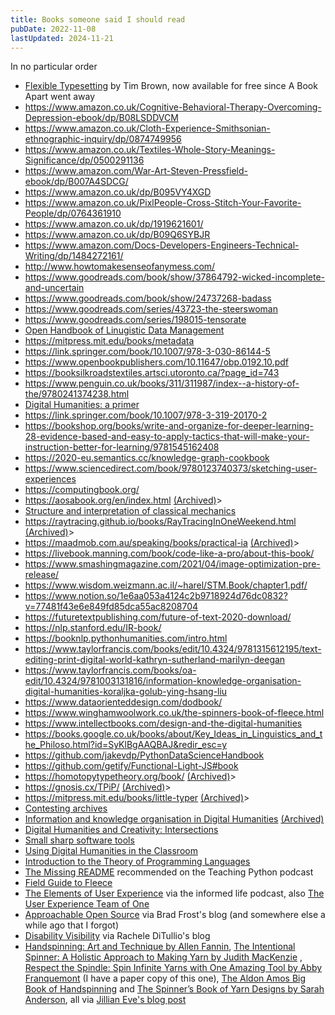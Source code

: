 ```yaml
---
title: Books someone said I should read
pubDate: 2022-11-08
lastUpdated: 2024-11-21
---
```


In no particular order

- [Flexible Typesetting](https://flexibletypesetting.com) by Tim Brown, now available for free since A Book Apart went away
- <https://www.amazon.co.uk/Cognitive-Behavioral-Therapy-Overcoming-Depression-ebook/dp/B08LSDDVCM>
- <https://www.amazon.co.uk/Cloth-Experience-Smithsonian-ethnographic-inquiry/dp/0874749956>
- <https://www.amazon.co.uk/Textiles-Whole-Story-Meanings-Significance/dp/0500291136>
- <https://www.amazon.com/War-Art-Steven-Pressfield-ebook/dp/B007A4SDCG/>
- <https://www.amazon.co.uk/dp/B095VY4XGD>
- <https://www.amazon.co.uk/PixlPeople-Cross-Stitch-Your-Favorite-People/dp/0764361910>
- <https://www.amazon.co.uk/dp/1919621601/>
- <https://www.amazon.co.uk/dp/B09Q6SYBJR>
- <https://www.amazon.com/Docs-Developers-Engineers-Technical-Writing/dp/1484272161/>
- <http://www.howtomakesenseofanymess.com/>
- <https://www.goodreads.com/book/show/37864792-wicked-incomplete-and-uncertain>
- <https://www.goodreads.com/book/show/24737268-badass>
- <https://www.goodreads.com/series/43723-the-steerswoman>
- <https://www.goodreads.com/series/198015-tensorate>
- [Open Handbook of Linugistic Data Management](http://web.archive.org/web/20240610041443/https://direct.mit.edu/books/oa-edited-volume/5244/The-Open-Handbook-of-Linguistic-Data-Management)
- <https://mitpress.mit.edu/books/metadata>
- <https://link.springer.com/book/10.1007/978-3-030-86144-5>
- <https://www.openbookpublishers.com/10.11647/obp.0192.10.pdf>
- <https://booksilkroadstextiles.artsci.utoronto.ca/?page_id=743>
- <https://www.penguin.co.uk/books/311/311987/index--a-history-of-the/9780241374238.html>
- [Digital Humanities: a primer](https://web.archive.org/web/20220825145523/https://carletonu.pressbooks.pub/digh5000/chapter/chapter-6-accessibility-and-design/)
- <https://link.springer.com/book/10.1007/978-3-319-20170-2>
- <https://bookshop.org/books/write-and-organize-for-deeper-learning-28-evidence-based-and-easy-to-apply-tactics-that-will-make-your-instruction-better-for-learning/9781545162408>
- <https://2020-eu.semantics.cc/knowledge-graph-cookbook>
- <https://www.sciencedirect.com/book/9780123740373/sketching-user-experiences>
- <https://computingbook.org/>
- <https://aosabook.org/en/index.html> [(Archived)](https://web.archive.org/web/20220825/https://aosabook.org/en/index.html)>
- [Structure and interpretation of classical mechanics](https://tgvaughan.github.io/sicm/)
- <https://raytracing.github.io/books/RayTracingInOneWeekend.html> [(Archived)](https://web.archive.org/web/20220825/https://raytracing.github.io/books/RayTracingInOneWeekend.html)>
- <https://maadmob.com.au/speaking/books/practical-ia> [(Archived)](https://web.archive.org/web/20220825/https://maadmob.com.au/speaking/books/practical-ia)>
- <https://livebook.manning.com/book/code-like-a-pro/about-this-book/>
- <https://www.smashingmagazine.com/2021/04/image-optimization-pre-release/>
- <https://www.wisdom.weizmann.ac.il/~harel/STM.Book/chapter1.pdf/>
- <https://www.notion.so/1e6aa053a4124c2b9718924d76dc0832?v=77481f43e6e849fd85dca55ac8208704>
- <https://futuretextpublishing.com/future-of-text-2020-download/>
- <https://nlp.stanford.edu/IR-book/>
- <https://booknlp.pythonhumanities.com/intro.html>
- <https://www.taylorfrancis.com/books/edit/10.4324/9781315612195/text-editing-print-digital-world-kathryn-sutherland-marilyn-deegan>
- <https://www.taylorfrancis.com/books/oa-edit/10.4324/9781003131816/information-knowledge-organisation-digital-humanities-koraljka-golub-ying-hsang-liu>
- <https://www.dataorienteddesign.com/dodbook/>
- <https://www.winghamwoolwork.co.uk/the-spinners-book-of-fleece.html>
- <https://www.intellectbooks.com/design-and-the-digital-humanities>
- <https://books.google.co.uk/books/about/Key_Ideas_in_Linguistics_and_the_Philoso.html?id=SyKlBgAAQBAJ&redir_esc=y>
- <https://github.com/jakevdp/PythonDataScienceHandbook>
- <https://github.com/getify/Functional-Light-JS#book>
- <https://homotopytypetheory.org/book/> [(Archived)](https://web.archive.org/web/20220825/https://homotopytypetheory.org/book/)>
- <https://gnosis.cx/TPiP/> [(Archived)](https://web.archive.org/web/20220825/https://gnosis.cx/TPiP/)>
- <https://mitpress.mit.edu/books/little-typer> [(Archived)](https://web.archive.org/web/20220825/https://mitpress.mit.edu/books/little-typer)>
- [Contesting archives](https://web.archive.org/web/20220825/https://twitter.com/juliannenyhan/status/1445385576711139330)
- [Information and knowledge organisation in Digital Humanities](https://www.routledge.com/Information-and-Knowledge-Organisation-in-Digital-Humanities-Global-Perspectives/Golub-Liu/p/book/9780367675516) [(Archived)](https://web.archive.org/web/20220825/https://www.routledge.com/Information-and-Knowledge-Organisation-in-Digital-Humanities-Global-Perspectives/Golub-Liu/p/book/9780367675516)
- [Digital Humanities and Creativity: Intersections](https://web.archive.org/web/20220825/https://pub.colnes.org/index.php/anis/article/view/95)
- [Small sharp software tools](https://pragprog.com/titles/bhcldev/small-sharp-software-tools/)
- [Using Digital Humanities in the Classroom](https://www.amazon.com/dp/1350180890)
- [Introduction to the Theory of Programming Languages](https://bertrandmeyer.com/2022/09/28/introduction-theory-programming-languages-full-book-now-freely-available)
- [The Missing README](https://www.amazon.com/exec/obidos/ASIN/1718501838) recommended on the Teaching Python podcast
- [Field Guide to Fleece](https://www.amazon.co.uk/Field-Guide-Fleece-Deborah-Robson/dp/1612121780/)
- [The Elements of User Experience](http://www.jjg.net/elements/) via the informed life podcast, also [The User Experience Team of One](https://rosenfeldmedia.com/books/the-user-experience-team-of-one-second-edition/)
- [Approachable Open Source](https://approachableopensource.com) via Brad Frost's blog (and somewhere else a while ago that I forgot)
- [Disability Visibility](https://disabilityvisibilityproject.com/book/dv/) via Rachele DiTullio's blog
- [Handspinning: Art and Technique by Allen Fannin](https://www.amazon.com/Handspinning-Allen-Fannin/dp/B003VZYS1S?&_encoding=UTF8&tag=jillianevefa-20&linkCode=ur2&linkId=9f3de76ebc77895b3b00c6578011f2d2&camp=1789&creative=9325), [The Intentional Spinner: A Holistic Approach to Making Yarn by Judith MacKenzie](https://www.amazon.com/Intentional-Spinner-Judith-Mackenzie-ebook/dp/B01AOH7AIS/?&_encoding=UTF8&tag=jillianevefa-20&linkCode=ur2&linkId=46a74118021c62b4257a104a8c01d541&camp=1789&creative=9325) , [Respect the Spindle: Spin Infinite Yarns with One Amazing Tool by Abby Franquemont](https://www.amazon.com/Respect-Spindle-Infinite-Yarns-Amazing-ebook/dp/B00DH40QZ0?&_encoding=UTF8&tag=jillianevefa-20&linkCode=ur2&linkId=316954d7d2bdce22435ee361a9e7636d&camp=1789&creative=9325) (I have a paper copy of this one), [The Aldon Amos Big Book of Handspinning](https://www.amazon.com/Alden-Amos-Big-Book-Handspinning/dp/1883010888/?&_encoding=UTF8&tag=jillianevefa-20&linkCode=ur2&linkId=f4cc35443aefd7f4968f1f7b483944d3&camp=1789&creative=9325) and [The Spinner’s Book of Yarn Designs by Sarah Anderson](https://www.amazon.com/Spinners-Book-Yarn-Designs-Techniques/dp/1603427384/?&_encoding=UTF8&tag=jillianevefa-20&linkCode=ur2&linkId=93e808f9bcc4cacc52e57fd10be78927&camp=1789&creative=9325), all via [Jillian Eve's blog post](https://jillianeve.com/5-best-spinning-books/)
